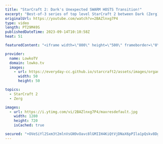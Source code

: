 ```yaml
---
title: "StarCraft 2: Dark's Unexpected SWARM HOSTS Transition!"
excerpt: "Best-of-3 series of top level StarCraft 2 between Dark (Zerg) and Creator (Protoss). This series is from the ESL StarCraft 2 Open Cup 191 Korea and features some very cool and unexpected SC2 strategies. Support my work: https://patreon.com/lowkotv Lowko Merch: https://lowko.shop  My YouTube channels:"
originalUrl: https://youtube.com/watch?v=2BAZlnxg7P4
type: video
length: PT29M49S
publishedDateTime: 2023-09-14T10:10:58Z
heat: 51

featuredContent: "<iframe width=\"800\" height=\"500\" frameborder=\"0\" src=\"https://www.youtube.com/embed/2BAZlnxg7P4\" allow=\"accelerometer; autoplay; encrypted-media; gyroscope; picture-in-picture\" allowfullscreen></iframe>"

provider:
  name: LowkoTV
  domain: lowko.tv
  images:
    - url: https://everyday-cc.github.io/starcraft2/assets/images/organizations/lowko.tv-50x50.jpg
      width: 50
      height: 50

topics:
  - StarCraft 2
  - Zerg

images:
  - url: https://i.ytimg.com/vi/2BAZlnxg7P4/maxresdefault.jpg
    width: 1280
    height: 720
    isCached: true

secured: "+OVeSiYl2Sxm3t2mlnVsGN9vOavc8lGMIIH4KiQtVjDNaX6pPIla1pQskv8DgS/iJqb5wnk9DWXvWgDIO3spNGgNYUjfRaKiSxiK6xrReM/J8hELvK2dHAbRfMjzwzmSs4qvW6I/CvsJbVJmSPLW1TX9zULMCrV0t/ip3S/4NHtGuquzSk+fSl2QqDGyEzfjRHbznXullc//pZ9sU9oen8RKXWYVBOy+sFhsTga3Ilon5hdxI1CF8qVWOPdAIa8dQmz7QYv52XbJ8gOT8IQDrZ63fdI46MjOg563BlW1N/bvvFRvW+3/XaiYEpGrvGE5dYJF9Bhrp3iAowowSt4nq37jokfRF8DL7Rrw7zZHbXOvlLgvYSwfgECuUxKS1JXUpDUmnoEp5Ybndj8TUDdQX1rDCse6t8fUlM7rSXjGhE4=;wfb1c004/8iXcjFHKpSEEQ=="
---
```


